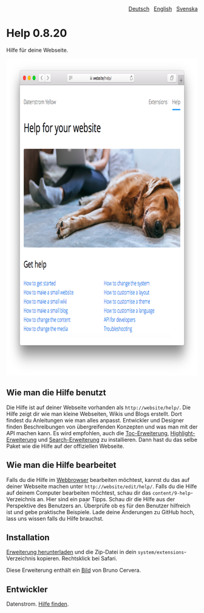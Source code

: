 <p align="right"><a href="README-de.md">Deutsch</a> &nbsp; <a href="README.md">English</a> &nbsp; <a href="README-sv.md">Svenska</a></p>

# Help 0.8.20

Hilfe für deine Webseite.

<p align="center"><img src="help-screenshot.png?raw=true" width="795" height="836" alt="Bildschirmfoto"></p>

## Wie man die Hilfe benutzt

Die Hilfe ist auf deiner Webseite vorhanden als `http://website/help/`. Die Hilfe zeigt dir wie man kleine Webseiten, Wikis und Blogs erstellt. Dort findest du Anleitungen wie man alles anpasst. Entwickler und Designer finden Beschreibungen von übergreifenden Konzepten und was man mit der API machen kann. Es wird empfohlen, auch die [Toc-Erweiterung](https://github.com/datenstrom/yellow-extensions/tree/master/source/toc/README-de.md), [Highlight-Erweiterung](https://github.com/datenstrom/yellow-extensions/tree/master/source/highlight/README-de.md) und [Search-Erweiterung](https://github.com/datenstrom/yellow-extensions/tree/master/source/search/README-de.md) zu installieren. Dann hast du das selbe Paket wie die Hilfe auf der offiziellen Webseite.

## Wie man die Hilfe bearbeitet

Falls du die Hilfe im [Webbrowser](https://github.com/datenstrom/yellow-extensions/tree/master/source/edit/README-de.md) bearbeiten möchtest, kannst du das auf deiner Webseite machen unter `http://website/edit/help/`. Falls du die Hilfe auf deinem Computer bearbeiten möchtest, schau dir das `content/9-help`-Verzeichnis an. Hier sind ein paar Tipps. Schau dir die Hilfe aus der Perspektive des Benutzers an. Überprüfe ob es für den Benutzer hilfreich ist und gebe praktische Beispiele. Lade deine Änderungen zu GitHub hoch, lass uns wissen falls du Hilfe brauchst.

## Installation

[Erweiterung herunterladen](https://github.com/datenstrom/yellow-extensions/raw/master/zip/help.zip) und die Zip-Datei in dein `system/extensions`-Verzeichnis kopieren. Rechtsklick bei Safari.

Diese Erweiterung enthält ein [Bild](https://unsplash.com/photos/azsk_6IMT3I) von Bruno Cervera.

## Entwickler

Datenstrom. [Hilfe finden](https://datenstrom.se/de/yellow/help/).
